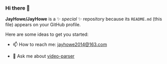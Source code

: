 ### Hi there 👋


**JayHowe/JayHowe** is a ✨ _special_ ✨ repository because its `README.md` (this file) appears on your GitHub profile.

Here are some ideas to get you started:

- 📫 How to reach me: jayhowe2014@163.com

- 💬 Ask me about [video-parser](https://github.com/JayHowe/video-parser)
